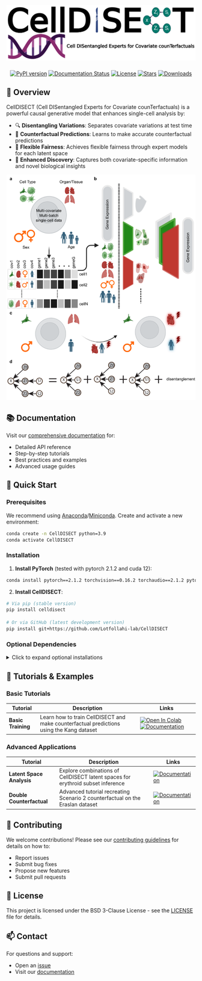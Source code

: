 # <img src="https://github.com/Lotfollahi-lab/celldisect/blob/main/media/CellDISECT_Logo_whitebg.png" width="1000" alt="celldisect-logo">

<div align="center">

[![PyPI version](https://badge.fury.io/py/celldisect.svg)](https://badge.fury.io/py/celldisect)
[![Documentation Status](https://readthedocs.org/projects/celldisect/badge/?version=latest)](https://celldisect.readthedocs.io/en/latest/?badge=latest)
[![License](https://img.shields.io/badge/License-BSD_3--Clause-blue.svg)](https://github.com/Lotfollahi-lab/celldisect/blob/main/LICENSE)
[![Stars](https://img.shields.io/github/stars/Lotfollahi-lab/celldisect?logo=GitHub&color=yellow)](https://github.com/Lotfollahi-lab/celldisect/stargazers)
[![Downloads](https://static.pepy.tech/badge/celldisect)](https://pepy.tech/project/celldisect)

</div>

## 🧬 Overview

CellDISECT (Cell DISentangled Experts for Covariate counTerfactuals) is a powerful causal generative model that enhances single-cell analysis by:

- 🔍 **Disentangling Variations**: Separates covariate variations at test time
- 🧪 **Counterfactual Predictions**: Learns to make accurate counterfactual predictions
- 🎯 **Flexible Fairness**: Achieves flexible fairness through expert models for each latent space
- 🔬 **Enhanced Discovery**: Captures both covariate-specific information and novel biological insights

<p align="center">
  <img src="https://github.com/Lotfollahi-lab/celldisect/blob/main/media/celldisect_illustration.png" width="750">
</p>

## 📚 Documentation

Visit our [comprehensive documentation](https://celldisect.readthedocs.io/) for:
- Detailed API reference
- Step-by-step tutorials
- Best practices and examples
- Advanced usage guides

## 🚀 Quick Start

### Prerequisites

We recommend using [Anaconda](https://www.anaconda.com/)/[Miniconda](https://docs.conda.io/projects/miniconda/en/latest/). Create and activate a new environment:

```bash
conda create -n CellDISECT python=3.9
conda activate CellDISECT
```

### Installation

1. **Install PyTorch** (tested with pytorch 2.1.2 and cuda 12):
```bash
conda install pytorch==2.1.2 torchvision==0.16.2 torchaudio==2.1.2 pytorch-cuda=12.1 -c pytorch -c nvidia
```

2. **Install CellDISECT**:
```bash
# Via pip (stable version)
pip install celldisect

# Or via GitHub (latest development version)
pip install git+https://github.com/Lotfollahi-lab/CellDISECT
```

### Optional Dependencies

<details>
<summary>Click to expand optional installations</summary>

**RAPIDS/rapids-singlecell**:
```bash
pip install \
    --extra-index-url=https://pypi.nvidia.com \
    cudf-cu12==24.4.* dask-cudf-cu12==24.4.* cuml-cu12==24.4.* \
    cugraph-cu12==24.4.* cuspatial-cu12==24.4.* cuproj-cu12==24.4.* \
    cuxfilter-cu12==24.4.* cucim-cu12==24.4.* pylibraft-cu12==24.4.* \
    raft-dask-cu12==24.4.* cuvs-cu12==24.4.*

pip install rapids-singlecell
```

**CUDA-enabled JAX**:
```bash
pip install -U "jax[cuda12_pip]" -f https://storage.googleapis.com/jax-releases/jax_cuda_releases.html
```
</details>

## 📖 Tutorials & Examples

### Basic Tutorials

| Tutorial | Description | Links |
|----------|-------------|-------|
| **Basic Training** | Learn how to train CellDISECT and make counterfactual predictions using the Kang dataset | [![Open In Colab](https://colab.research.google.com/assets/colab-badge.svg)](https://colab.research.google.com/github/Lotfollahi-Lab/CellDISECT/blob/main/tutorials/CellDISECT_Counterfactual.ipynb) [![Documentation](https://img.shields.io/badge/docs-blue)](https://celldisect.readthedocs.io/en/latest/tutorials/CellDISECT_Counterfactual.html) |

### Advanced Applications

| Tutorial | Description | Links |
|----------|-------------|-------|
| **Latent Space Analysis** | Explore combinations of CellDISECT latent spaces for erythroid subset inference | [![Documentation](https://img.shields.io/badge/docs-blue)](https://celldisect.readthedocs.io/en/latest/tutorials/Erythroid_subset_inference.html) |
| **Double Counterfactual** | Advanced tutorial recreating Scenario 2 counterfactual on the Eraslan dataset | [![Documentation](https://img.shields.io/badge/docs-blue)](https://celldisect.readthedocs.io/en/latest/tutorials/Eraslan_CF_Tutorial.html) |

## 🤝 Contributing

We welcome contributions! Please see our [contributing guidelines](https://celldisect.readthedocs.io/en/latest/contributing.html) for details on how to:
- Report issues
- Submit bug fixes
- Propose new features
- Submit pull requests

## 📜 License

This project is licensed under the BSD 3-Clause License - see the [LICENSE](LICENSE) file for details.

## 📫 Contact

For questions and support:
- Open an [issue](https://github.com/Lotfollahi-lab/celldisect/issues)
- Visit our [documentation](https://celldisect.readthedocs.io/)

<!-- ## 📝 Citation -->

<!-- If you use CellDISECT in your research, please cite our paper:
```bibtex
@article{your-paper-citation,
    title={CellDISECT: Cell DISentangled Experts for Covariate counTerfactuals},
    author={Author Names},
    journal={Journal Name},
    year={2024}
} -->
<!-- ``` -->

